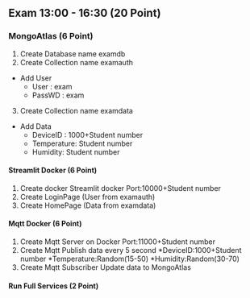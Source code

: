 ## Exam 13:00 - 16:30 (20 Point)
### MongoAtlas                  (6 Point)
1. Create Database name examdb
2. Create Collection name examauth
- Add User
  - User : exam
  - PassWD : exam
3. Create Collection name examdata
- Add Data
  - DeviceID : 1000+Student number
  - Temperature: Student number
  - Humidity: Student number
#### Streamlit Docker           (6 Point)
1. Create docker Streamlit docker Port:10000+Student number
2. Create LoginPage (User from examauth)
3. Create HomePage (Data from examdata)
#### Mqtt Docker                (6 Point)
1. Create Mqtt Server on Docker Port:11000+Student number
2. Create Mqtt Publish data every 5 second
*DeviceID:1000+Student number
*Temperature:Random(15-50)
*Humidity:Random(30-70)
3. Create Mqtt Subscriber Update data to MongoAtlas
#### Run Full Services          (2 Point)
